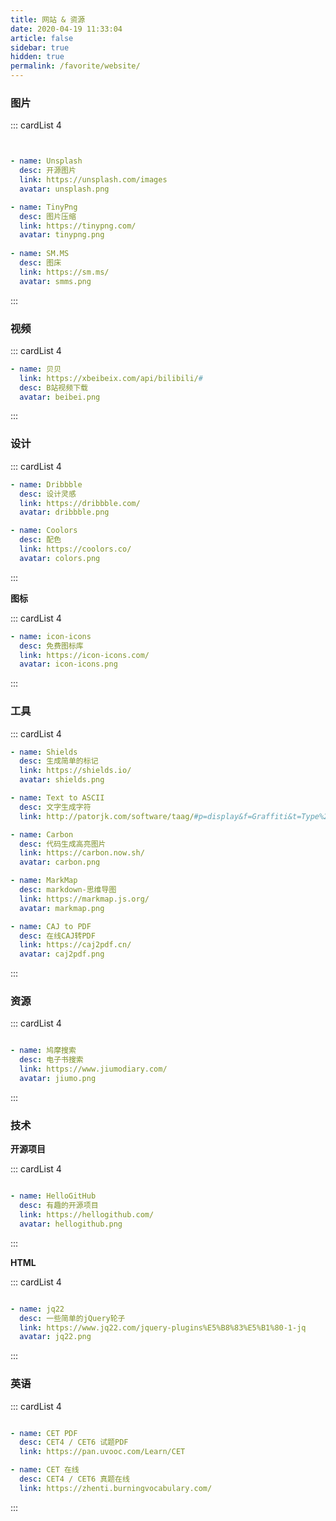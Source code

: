 ```yaml
---
title: 网站 & 资源
date: 2020-04-19 11:33:04
article: false
sidebar: true
hidden: true
permalink: /favorite/website/
---
```


### 图片

::: cardList 4
```yaml


- name: Unsplash
  desc: 开源图片
  link: https://unsplash.com/images
  avatar: unsplash.png

- name: TinyPng
  desc: 图片压缩
  link: https://tinypng.com/
  avatar: tinypng.png
   
- name: SM.MS
  desc: 图床
  link: https://sm.ms/
  avatar: smms.png

```
:::


### 视频

::: cardList 4
```yaml
- name: 贝贝
  link: https://xbeibeix.com/api/bilibili/#
  desc: B站视频下载
  avatar: beibei.png

```
:::

### 设计


::: cardList 4
```yaml
- name: Dribbble
  desc: 设计灵感
  link: https://dribbble.com/
  avatar: dribbble.png

- name: Coolors
  desc: 配色
  link: https://coolors.co/
  avatar: colors.png

```
:::

**图标**

::: cardList 4
```yaml
- name: icon-icons
  desc: 免费图标库
  link: https://icon-icons.com/
  avatar: icon-icons.png

```
:::




### 工具

::: cardList 4
```yaml
- name: Shields
  desc: 生成简单的标记
  link: https://shields.io/
  avatar: shields.png

- name: Text to ASCII
  desc: 文字生成字符
  link: http://patorjk.com/software/taag/#p=display&f=Graffiti&t=Type%20Something%20

- name: Carbon
  desc: 代码生成高亮图片
  link: https://carbon.now.sh/
  avatar: carbon.png

- name: MarkMap
  desc: markdown-思维导图
  link: https://markmap.js.org/
  avatar: markmap.png

- name: CAJ to PDF
  desc: 在线CAJ转PDF
  link: https://caj2pdf.cn/
  avatar: caj2pdf.png

```
:::



### 资源

::: cardList 4
```yaml

- name: 鸠摩搜索
  desc: 电子书搜索
  link: https://www.jiumodiary.com/
  avatar: jiumo.png


```
:::


### 技术

**开源项目**

::: cardList 4
```yaml

- name: HelloGitHub
  desc: 有趣的开源项目
  link: https://hellogithub.com/
  avatar: hellogithub.png

```
:::

**HTML**


::: cardList 4
```yaml

- name: jq22
  desc: 一些简单的jQuery轮子
  link: https://www.jq22.com/jquery-plugins%E5%B8%83%E5%B1%80-1-jq
  avatar: jq22.png


```
:::




### 英语


::: cardList 4
```yaml

- name: CET PDF
  desc: CET4 / CET6 试题PDF
  link: https://pan.uvooc.com/Learn/CET

- name: CET 在线
  desc: CET4 / CET6 真题在线
  link: https://zhenti.burningvocabulary.com/


```
:::
